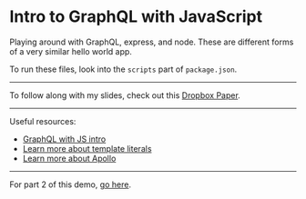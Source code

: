 # Intro to GraphQL with JavaScript

Playing around with GraphQL, express, and node. These are different forms of a very similar hello world app.

To run these files, look into the `scripts` part of `package.json`.

--------------------

To follow along with my slides, check out this [Dropbox Paper](https://paper.dropbox.com/doc/Intro-to-GraphQL--AMS22JHGuxRYHpFZVJEy5AetAQ-zLNrZT6muM6gGOXHT5IjC).

--------------------

Useful resources:

* [GraphQL with JS intro](https://graphql.org/code/#javascript)
* [Learn more about template literals](https://developer.mozilla.org/en-US/docs/Web/JavaScript/Reference/Template_literals)
* [Learn more about Apollo](https://www.apollographql.com/)

--------------------

For part 2 of this demo, [go here](https://github.com/ccabo1/react-graphql).

